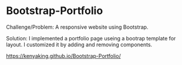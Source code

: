 # Bootstrap-Portfolio
Challenge/Problem: A responsive website using Bootstrap. 

Solution: I implemented a portfolio page useing a bootrap template for layout. I customized it by adding and removing components. 

https://kenyaking.github.io/Bootstrap-Portfolio/

